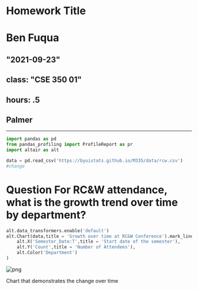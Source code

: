 # Homework Title
# Ben Fuqua
## "2021-09-23"
## class: "CSE 350 01"
## hours: .5 
## Palmer
----------------------------------------



```python
import pandas as pd 
from pandas_profiling import ProfileReport as pr 
import altair as alt 

```


```python
data = pd.read_csv('https://byuistats.github.io/M335/data/rcw.csv')
#change
```

# Question For RC&W attendance, what is the growth trend over time by department?


```python
alt.data_transformers.enable('default')
alt.Chart(data,title = 'Growth over time at RC&W Conference').mark_line().encode(
    alt.X('Semester_Date:T',title = 'Start date of the semester'),
    alt.Y('Count',title = 'Number of Attendees'),
    alt.Color('Department')
)

```




    
![png](output_4_0.png)
    



Chart that demonstrates the change over time  



